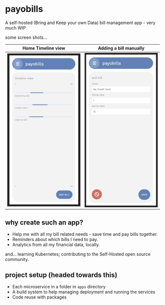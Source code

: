 # payobills
A self-hosted (Bring and Keep your own Data) bill management app - very much WIP

some screen shots...

Home Timeline view | Adding a bill manually
--- | ---
![Screenshot of the current version of the App](img-assets/timeline-view.png) | ![Screenshot of adding a bill manually page](img-assets/add-bill-view.png)

## why create such an app?
- Help me with all my bill related needs - save time and pay bills together.
- Reminders about which bills I need to pay.
- Analytics from all my financial data, locally.

and... learning Kubernetes; contributing to the Self-Hosted open source community.

## project setup (headed towards this)
- Each microservice in a folder in `apps` directory
- A build system to help managing deployment and running the services
- Code reuse with packages 
